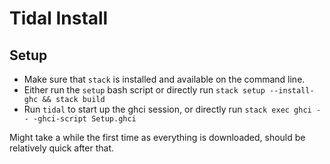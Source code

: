 # Tidal Install

## Setup

* Make sure that `stack` is installed and available on the command line.
* Either run the `setup` bash script or directly run `stack setup --install-ghc && stack build`
* Run `tidal` to start up the ghci session, or directly run `stack exec ghci -- -ghci-script Setup.ghci`

Might take a while the first time as everything is downloaded, should be relatively quick after that.
